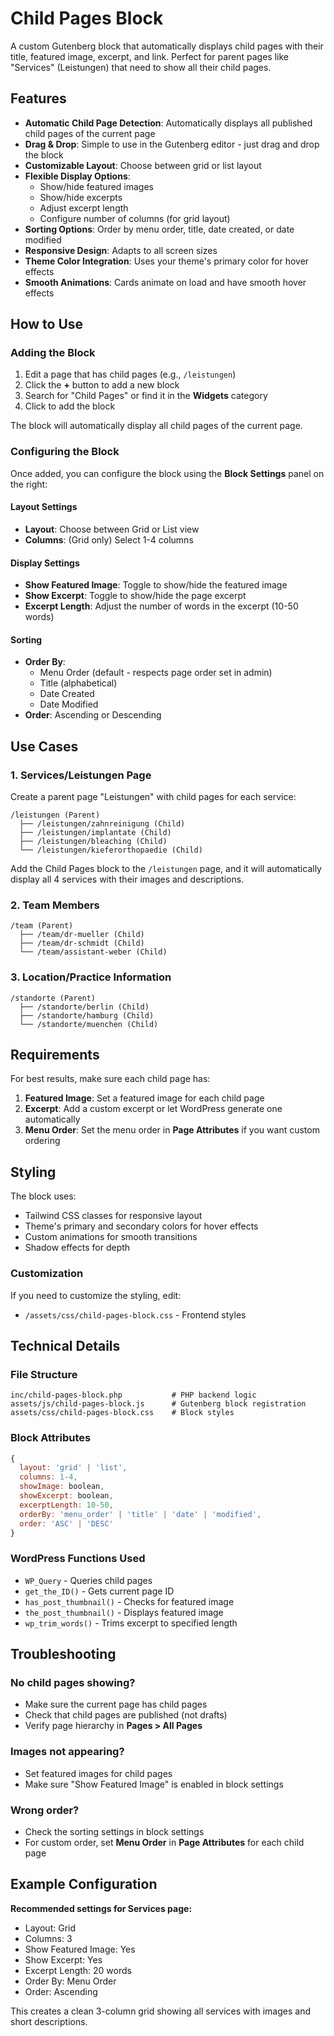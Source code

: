 # Child Pages Block

A custom Gutenberg block that automatically displays child pages with their title, featured image, excerpt, and link. Perfect for parent pages like "Services" (Leistungen) that need to show all their child pages.

## Features

- **Automatic Child Page Detection**: Automatically displays all published child pages of the current page
- **Drag & Drop**: Simple to use in the Gutenberg editor - just drag and drop the block
- **Customizable Layout**: Choose between grid or list layout
- **Flexible Display Options**:
  - Show/hide featured images
  - Show/hide excerpts
  - Adjust excerpt length
  - Configure number of columns (for grid layout)
- **Sorting Options**: Order by menu order, title, date created, or date modified
- **Responsive Design**: Adapts to all screen sizes
- **Theme Color Integration**: Uses your theme's primary color for hover effects
- **Smooth Animations**: Cards animate on load and have smooth hover effects

## How to Use

### Adding the Block

1. Edit a page that has child pages (e.g., `/leistungen`)
2. Click the **+** button to add a new block
3. Search for "Child Pages" or find it in the **Widgets** category
4. Click to add the block

The block will automatically display all child pages of the current page.

### Configuring the Block

Once added, you can configure the block using the **Block Settings** panel on the right:

#### Layout Settings
- **Layout**: Choose between Grid or List view
- **Columns**: (Grid only) Select 1-4 columns

#### Display Settings
- **Show Featured Image**: Toggle to show/hide the featured image
- **Show Excerpt**: Toggle to show/hide the page excerpt
- **Excerpt Length**: Adjust the number of words in the excerpt (10-50 words)

#### Sorting
- **Order By**: 
  - Menu Order (default - respects page order set in admin)
  - Title (alphabetical)
  - Date Created
  - Date Modified
- **Order**: Ascending or Descending

## Use Cases

### 1. Services/Leistungen Page
Create a parent page "Leistungen" with child pages for each service:
```
/leistungen (Parent)
  ├── /leistungen/zahnreinigung (Child)
  ├── /leistungen/implantate (Child)
  ├── /leistungen/bleaching (Child)
  └── /leistungen/kieferorthopaedie (Child)
```

Add the Child Pages block to the `/leistungen` page, and it will automatically display all 4 services with their images and descriptions.

### 2. Team Members
```
/team (Parent)
  ├── /team/dr-mueller (Child)
  ├── /team/dr-schmidt (Child)
  └── /team/assistant-weber (Child)
```

### 3. Location/Practice Information
```
/standorte (Parent)
  ├── /standorte/berlin (Child)
  ├── /standorte/hamburg (Child)
  └── /standorte/muenchen (Child)
```

## Requirements

For best results, make sure each child page has:

1. **Featured Image**: Set a featured image for each child page
2. **Excerpt**: Add a custom excerpt or let WordPress generate one automatically
3. **Menu Order**: Set the menu order in **Page Attributes** if you want custom ordering

## Styling

The block uses:
- Tailwind CSS classes for responsive layout
- Theme's primary and secondary colors for hover effects
- Custom animations for smooth transitions
- Shadow effects for depth

### Customization

If you need to customize the styling, edit:
- `/assets/css/child-pages-block.css` - Frontend styles

## Technical Details

### File Structure
```
inc/child-pages-block.php           # PHP backend logic
assets/js/child-pages-block.js      # Gutenberg block registration
assets/css/child-pages-block.css    # Block styles
```

### Block Attributes
```javascript
{
  layout: 'grid' | 'list',
  columns: 1-4,
  showImage: boolean,
  showExcerpt: boolean,
  excerptLength: 10-50,
  orderBy: 'menu_order' | 'title' | 'date' | 'modified',
  order: 'ASC' | 'DESC'
}
```

### WordPress Functions Used
- `WP_Query` - Queries child pages
- `get_the_ID()` - Gets current page ID
- `has_post_thumbnail()` - Checks for featured image
- `the_post_thumbnail()` - Displays featured image
- `wp_trim_words()` - Trims excerpt to specified length

## Troubleshooting

### No child pages showing?
- Make sure the current page has child pages
- Check that child pages are published (not drafts)
- Verify page hierarchy in **Pages > All Pages**

### Images not appearing?
- Set featured images for child pages
- Make sure "Show Featured Image" is enabled in block settings

### Wrong order?
- Check the sorting settings in block settings
- For custom order, set **Menu Order** in **Page Attributes** for each child page

## Example Configuration

**Recommended settings for Services page:**
- Layout: Grid
- Columns: 3
- Show Featured Image: Yes
- Show Excerpt: Yes
- Excerpt Length: 20 words
- Order By: Menu Order
- Order: Ascending

This creates a clean 3-column grid showing all services with images and short descriptions.
